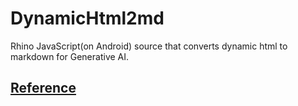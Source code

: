 # DynamicHtml2md
Rhino JavaScript(on Android) source that converts dynamic html to markdown for Generative AI.

## [Reference](https://cafe.naver.com/nameyee/7047)